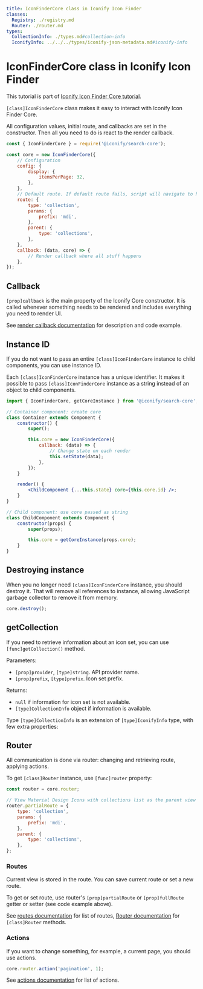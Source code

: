 ```yaml
title: IconFinderCore class in Iconify Icon Finder
classes:
  Registry: ./registry.md
  Router: ./router.md
types:
  CollectionInfo: ./types.md#collection-info
  IconifyInfo: ../../../types/iconify-json-metadata.md#iconify-info
```

# IconFinderCore class in Iconify Icon Finder

This tutorial is part of [Iconify Icon Finder Core tutorial](./index.md).

`[class]IconFinderCore` class makes it easy to interact with Iconify Icon Finder Core.

All configuration values, initial route, and callbacks are set in the constructor. Then all you need to do is react to the render callback.

```js
const { IconFinderCore } = require('@iconify/search-core');

const core = new IconFinderCore({
	// Configuration
	config: {
		display: {
			itemsPerPage: 32,
		},
	},
	// Default route. If default route fails, script will navigate to home page
	route: {
		type: 'collection',
		params: {
			prefix: 'mdi',
		},
		parent: {
			type: 'collections',
		},
	},
	callback: (data, core) => {
		// Render callback where all stuff happens
	},
});
```

## Callback

`[prop]callback` is the main property of the Iconify Core constructor. It is called whenever something needs to be rendered and includes everything you need to render UI.

See [render callback documentation](./render.md) for description and code example.

## Instance ID

If you do not want to pass an entire `[class]IconFinderCore` instance to child components, you can use instance ID.

Each `[class]IconFinderCore` instance has a unique identifier. It makes it possible to pass `[class]IconFinderCore` instance as a string instead of an object to child components.

```jsx
import { IconFinderCore, getCoreInstance } from '@iconify/search-core';

// Container component: create core
class Container extends Component {
	constructor() {
		super();

		this.core = new IconFinderCore({
			callback: (data) => {
				// Change state on each render
				this.setState(data);
			},
		});
	}

	render() {
		<ChildComponent {...this.state} core={this.core.id} />;
	}
}

// Child component: use core passed as string
class ChildComponent extends Component {
	constructor(props) {
		super(props);

		this.core = getCoreInstance(props.core);
	}
}
```

## Destroying instance

When you no longer need `[class]IconFinderCore` instance, you should destroy it. That will remove all references to instance, allowing JavaScript garbage collector to remove it from memory.

```js
core.destroy();
```

## getCollection

If you need to retrieve information about an icon set, you can use `[func]getCollection()` method.

Parameters:

- `[prop]provider`, `[type]string`. API provider name.
- `[prop]prefix`, `[type]prefix`. Icon set prefix.

Returns:

- `null` if information for icon set is not available.
- `[type]CollectionInfo` object if information is available.

Type `[type]CollectionInfo` is an extension of `[type]IconifyInfo` type, with few extra properties:

## Router

All communication is done via router: changing and retrieving route, applying actions.

To get `[class]Router` instance, use `[func]router` property:

```js
const router = core.router;

// View Material Design Icons with collections list as the parent view
router.partialRoute = {
	type: 'collection',
	params: {
		prefix: 'mdi',
	},
	parent: {
		type: 'collections',
	},
};
```

### Routes

Current view is stored in the route. You can save current route or set a new route.

To get or set route, use router's `[prop]partialRoute` or `[prop]fullRoute` getter or setter (see code example above).

See [routes documentation](./routes.md) for list of routes, [Router documentation](./router.md) for `[class]Router` methods.

### Actions

If you want to change something, for example, a current page, you should use actions.

```js
core.router.action('pagination', 1);
```

See [actions documentation](./actions.md) for list of actions.
